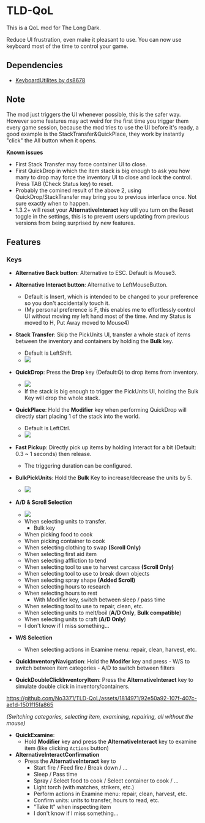 # TLD-QoL

This is a QoL mod for The Long Dark.

Reduce UI frustration, even make it pleasant to use. You can now use keyboard most of the time to control your game.

## Dependencies

- [KeyboardUtilites by ds8678](https://github.com/ds5678/KeyboardUtilities)

## Note
The mod just triggers the UI whenever possible, this is the safer way.  
However some features may act weird for the first time you trigger them every game session, because the mod tries to use the UI before it's ready, a good example is the StackTransfer&QuickPlace, they work by instantly "click" the All button when it opens.

**Known issues**
- First Stack Transfer may force container UI to close.
- First QuickDrop in which the item stack is big enough to ask you how many to drop may force the inventory UI to close and lock the control. Press TAB (Check Status key) to reset.
- Probably the comined result of the above 2, using QuickDrop/StackTransfer may bring you to previous interface once. Not sure exactly when to happen.
- 1.3.2+ will reset your **AlternativeInteract** key util you turn on the Reset toggle in the settings, this is to prevent users updating from previous versions from being surprised by new features.

## Features

### Keys
- **Alternative Back button**: Alternative to ESC. Default is Mouse3.
- **Alternative Interact button**: Alternative to LeftMouseButton.
    - Default is Insert, which is intended to be changed to your preference so you don't accidentally touch it.
    - (My personal preference is F, this enables me to effortlessly control UI without moving my left hand most of the time. And my Status is moved to H, Put Away moved to Mouse4)

- **Stack Transfer**: Skip the PickUnits UI, transfer a whole stack of items between the inventory and containers by holding the **Bulk** key.
    - Default is LeftShift.
    - ![](https://imgur.com/fpqn05t.gif)
- **QuickDrop**: Press the **Drop** key (Default:Q) to drop items from inventory.
    - ![](https://imgur.com/B2W7jzl.gif)
    - If the stack is big enough to trigger the PickUnits UI, holding the Bulk Key will drop the whole stack.
- **QuickPlace**: Hold the **Modifier** key when performing QuickDrop will directly start placing 1 of the stack into the world.
    - Default is LeftCtrl.
    - ![](https://imgur.com/YWmLUtC.gif)
- **Fast Pickup**: Directly pick up items by holding Interact for a bit (Default: 0.3 ~ 1 seconds) then release.
    - The triggering duration can be configured.
- **BulkPickUnits**: Hold the **Bulk** Key to increase/decrease the units by 5.
    - ![](https://imgur.com/JCACe0R.gif)
- **A/D & Scroll Selection**
    - ![](https://imgur.com/7O89m10.gif)
    - When selecting units to transfer.
        - Bulk key
    - When picking food to cook
    - When picking container to cook
    - When selecting clothing to swap **(Scroll Only)**
    - When selecting first aid item
    - When selecting affliction to tend
    - When selecting tool to use to harvest carcass **(Scroll Only)**
    - When selecting tool to use to break down objects
    - When selecting spray shape **(Added Scroll)**
    - When selecting hours to research
    - When selecting hours to rest
        - With Modifier key, switch between sleep / pass time
    - When selecting tool to use to repair, clean, etc.
    - When selecting units to melt/boil (**A/D Only**, **Bulk compatible**)
    - When selecting units to craft (**A/D Only**)
    - I don't know if I miss something...
- **W/S Selection**
    - When selecting actions in Examine menu: repair, clean, harvest, etc.
- **QuickInventoryNavigation**: Hold the **Modifer** key and press
        - W/S to switch between item categories
        - A/D to switch between filters
- **QuickDoubleClickInventoryItem**: Press the **AlternativeInteract** key to simulate double click in inventory/containers.

https://github.com/No3371/TLD-QoL/assets/1814971/92e50a92-107f-407c-ae1d-1501f15fa865

*(Switching categories, selecting item, examining, repairing, all without the mouse)*

- **QuickExamine**:
    - Hold **Modifier** key and press the **AlternativeInteract** key to examine item (like clicking `Actions` button)
- **AlternativeInteractConfirmation**
    - Press the **AlternativeInteract** key to
        - Start fire / Feed fire / Break down / ...
        - Sleep / Pass time
        - Spray / Select food to cook / Select container to cook / ...
        - Light torch (with matches, strikers, etc.)
        - Perform actions in Examine menu: repair, clean, harvest, etc.
        - Confirm units: units to transfer, hours to read, etc.
        - "Take It" when inspecting item
        - I don't know if I miss something...
